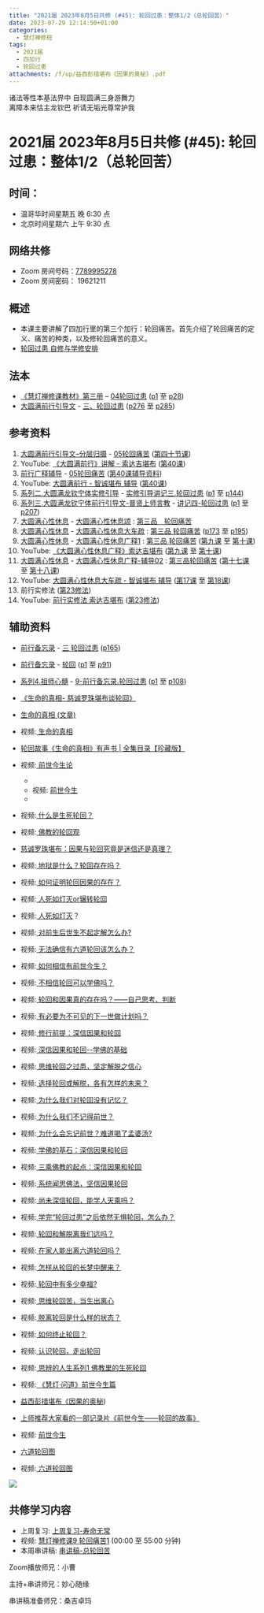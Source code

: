 ```yaml
---
title: "2021届 2023年8月5日共修 (#45): 轮回过患：整体1/2（总轮回苦）"
date: 2023-07-29 12:14:50+01:00
categories:
  - 慧灯禅修班
tags:
  - 2021届
  - 四加行
  - 轮回过患
attachments: /f/up/益西彭措堪布《因果的奥秘》.pdf
---
```

<!--StartFragment-->

诸法等性本基法界中 自现圆满三身游舞力\
离障本来怙主龙钦巴 祈请无垢光尊常护我

# 2021届 2023年8月5日共修 (#45): 轮回过患：整体1/2（总轮回苦）

<!--EndFragment-->

## 时间：

* 温哥华时间星期五 晚 6:30 点
* 北京时间星期六 上午 9:30 点

## 网络共修

* Zoom 房间号码：[7789995278](https://us02web.zoom.us/j/7789995278?pwd=VjZmbWJFY2k2K0E5RVB2cTNIQmhqUT09)
* Zoom 房间密码： 19621211

## 概述

* 本课主要讲解了四加行里的第三个加行：轮回痛苦。首先介绍了轮回痛苦的定义、痛苦的种类，以及修轮回痛苦的意义。
* [轮回过患 自修与学修安排](https://fohuifayu.com/index.php/huideng-jiangtang/chanxiuke/zen-03/8654-zen03-lhgh?title=)

## 法本

* [《慧灯禅修课教材》第三册](https://huidengchanxiu.net/books/b3) – [04轮回过患](https://huidengchanxiu.net/books/b3/3-04) ([p1](https://huidengchanxiu.net/books/b3/3-04#p1) 至 [p28](https://huidengchanxiu.net/books/b3/3-04#p28))
* [大圆满前行引导文](https://huidengchanxiu.net/books/dymqx) - [三、轮回过患](https://huidengchanxiu.net/books/dymqx/#%E4%B8%89%E8%BD%AE%E5%9B%9E%E8%BF%87%E6%82%A3) ([p276](https://huidengchanxiu.net/books/dymqx/#p276) 至 [p285](https://huidengchanxiu.net/books/dymqx/#p285))

## 参考资料

1. [大圆满前行引导文–分层归摄](https://huidengchanxiu.net/refs/qxgs/dymqx-fcgs) - [05轮回痛苦](https://huidengchanxiu.net/refs/qxgs/qxgs-05lh) ([第四十节课](https://huidengchanxiu.net/refs/qxgs/qxgs-05lh#%E7%AC%AC%E5%9B%9B%E5%8D%81%E8%8A%82%E8%AF%BE))
2. YouTube: [](https://www.youtube.com/playlist?list=PL0ERwy6s1uTeLz5leHEj-VcSWrU6TnVMW)[《大圆满前行》讲解 - 索达吉堪布](https://www.youtube.com/playlist?list=PLAEqXn671Ln66sSBYjhRRLNrAGJwgSXnU) ([](https://www.youtube.com/watch?v=c5AjLcQdP-4&list=PLAEqXn671Ln66sSBYjhRRLNrAGJwgSXnU&index=28)[第40课](https://www.youtube.com/watch?v=r6fV7ujOSj4&list=PLAEqXn671Ln66sSBYjhRRLNrAGJwgSXnU&index=40))
3. [前行广释辅导](https://huidengchanxiu.net/refs/fudao) - [05轮回痛苦](https://huidengchanxiu.net/refs/qxgs/fudao/qxgsfd-05lh) ([](https://huidengchanxiu.net/refs/qxgs/fudao/qxgsfd-05lh#%E5%89%8D%E8%A1%8C%E5%B9%BF%E9%87%8A%E7%AC%AC40%E8%AF%BE%E8%BE%85%E5%AF%BC%E8%B5%84%E6%96%99)[第40课辅导资料](https://huidengchanxiu.net/refs/qxgs/fudao/qxgsfd-05lh#%E5%89%8D%E8%A1%8C%E5%B9%BF%E9%87%8A%E7%AC%AC40%E8%AF%BE%E8%BE%85%E5%AF%BC%E8%B5%84%E6%96%99))
4. YouTube: [大圆满前行 - 智诚堪布 辅导](https://www.youtube.com/playlist?list=PL5y-PP7QihJ1FDiiv_7WsC1qogohiquEL) ([第40课](https://www.youtube.com/watch?v=4CILOpgKRBY&list=PL5y-PP7QihJ1FDiiv_7WsC1qogohiquEL&index=40))
5. [系列二.大圆满龙钦宁体实修引导](https://huidengchanxiu.net/refs/s2) - [](https://huidengchanxiu.net/refs/xmfw/s2/s2-sxyd2-smwc)[实修引导讲记三.轮回过患](https://huidengchanxiu.net/refs/xmfw/s2/s2-sxyd3-lhgh) ([p1](https://huidengchanxiu.net/refs/xmfw/s2/s2-sxyd3-lhgh#p1) 至 [p144](https://huidengchanxiu.net/refs/xmfw/s2/s2-sxyd3-lhgh#p144))
6. [系列三.大圆满龙钦宁体前行引导文-普贤上师言教](https://huidengchanxiu.net/refs/s3) - [](https://huidengchanxiu.net/refs/xmfw/s3/s3-ydw4-lhgh)[讲记四-轮回过患](https://huidengchanxiu.net/refs/xmfw/s3/s3-ydw4-lhgh) ([p1](https://huidengchanxiu.net/refs/xmfw/s3/s3-ydw4-lhgh#p1) 至 [p207](https://huidengchanxiu.net/refs/xmfw/s3/s3-ydw4-lhgh#p207))
7. [大圆满心性休息](https://huidengchanxiu.net/refs/dymxxxx) - [大圆满心性休息颂](https://huidengchanxiu.net/refs/dymxxxx/dymxxxx) : [第三品　轮回痛苦](https://huidengchanxiu.net/refs/dymxxxx/dymxxxx#%E7%AC%AC%E4%B8%89%E5%93%81%E8%BD%AE%E5%9B%9E%E7%97%9B%E8%8B%A6)
8. [大圆满心性休息](https://huidengchanxiu.net/refs/dymxxxx) - [大圆满心性休息大车疏](https://huidengchanxiu.net/refs/dymxxxx/dymxxxx-dcs) : [第三品 轮回痛苦](https://huidengchanxiu.net/refs/dymxxxx/dymxxxx-dcs/#%E7%AC%AC%E4%B8%89%E5%93%81-%E8%BD%AE%E5%9B%9E%E7%97%9B%E8%8B%A6) ([p173](https://huidengchanxiu.net/refs/dymxxxx/dymxxxx-dcs/#p173) 至 [p195](https://huidengchanxiu.net/refs/dymxxxx/dymxxxx-dcs/#p195))
9. [大圆满心性休息](https://huidengchanxiu.net/refs/dymxxxx) - [大圆满心性休息广释1](https://huidengchanxiu.net/refs/dymxxxx/dymxxxx-gs1) : [第三品 轮回痛苦](https://huidengchanxiu.net/refs/dymxxxx/dymxxxx-gs1#%E7%AC%AC%E4%B8%89%E5%93%81-%E8%BD%AE%E5%9B%9E%E7%97%9B%E8%8B%A6) ([第九课](https://huidengchanxiu.net/refs/dymxxxx/dymxxxx-gs1#%E7%AC%AC%E4%B9%9D%E8%AF%BE) 至 [第十课](https://huidengchanxiu.net/refs/dymxxxx/dymxxxx-gs1#%E7%AC%AC%E5%8D%81%E8%AF%BE))
10. YouTube: [《大圆满心性休息广释》索达吉堪布](https://www.youtube.com/playlist?list=PLAnEIprIVklebrDFUKaC67LssdOO2y87p) ([](https://www.youtube.com/watch?v=nCxMdwWUiSU&list=PLAnEIprIVklebrDFUKaC67LssdOO2y87p&index=6)[第九课](https://www.youtube.com/watch?v=TxotzPlbXHA&list=PLAnEIprIVklebrDFUKaC67LssdOO2y87p&index=9) 至 [](https://www.youtube.com/watch?v=TxotzPlbXHA&list=PLAnEIprIVklebrDFUKaC67LssdOO2y87p&index=9)[第十课](https://www.youtube.com/watch?v=MQQz3XMBrjw&list=PLAnEIprIVklebrDFUKaC67LssdOO2y87p&index=10))
11. [大圆满心性休息](https://huidengchanxiu.net/refs/dymxxxx) - [大圆满心性休息广释-辅导02](https://huidengchanxiu.net/refs/dymxxxx/fudao/fd-02) : [](https://huidengchanxiu.net/refs/dymxxxx/fudao/fd-01#%E7%AC%AC%E4%BA%8C%E5%93%81%E5%AF%BF%E5%91%BD%E6%97%A0%E5%B8%B8)[第三品轮回痛苦](https://huidengchanxiu.net/refs/dymxxxx/fudao/fd-02#%E7%AC%AC%E4%B8%89%E5%93%81%E8%BD%AE%E5%9B%9E%E7%97%9B%E8%8B%A6) ([第十七课](https://huidengchanxiu.net/refs/dymxxxx/fudao/fd-02#%E7%AC%AC%E5%8D%81%E4%B8%83%E8%AF%BE) 至 [第十八课](https://huidengchanxiu.net/refs/dymxxxx/fudao/fd-02#%E7%AC%AC%E5%8D%81%E5%85%AB%E8%AF%BE))
12. YouTube: [大圆满心性休息大车疏 - 智诚堪布 辅导](https://www.youtube.com/playlist?list=PL5y-PP7QihJ1Gh3w_hYZMkn4AWFXr_2iu) ([](https://www.youtube.com/watch?v=ZqfG-i8tdLA&list=PL5y-PP7QihJ1Gh3w_hYZMkn4AWFXr_2iu&index=10)[第17课](https://www.youtube.com/watch?v=3FroCkO_LvQ&list=PL5y-PP7QihJ1Gh3w_hYZMkn4AWFXr_2iu&index=18) 至 [第18课](https://www.youtube.com/watch?v=7w_pC8ew2rk&list=PL5y-PP7QihJ1Gh3w_hYZMkn4AWFXr_2iu&index=19))
13. 前行实修法 ([第23修法](https://mingguang.im/reading/%E5%89%8D%E8%A1%8C%E5%AE%9E%E4%BF%AE%E6%B3%95/%E7%AC%AC23%E4%BF%AE%E6%B3%95)[](https://mingguang.im/reading/%E5%89%8D%E8%A1%8C%E5%AE%9E%E4%BF%AE%E6%B3%95/%E7%AC%AC22%E4%BF%AE%E6%B3%95))
14. YouTube: [前行实修法 索达吉堪布](https://www.youtube.com/playlist?list=PLHUvfASP8Aixcv069_RtfKvYIdDNXa57C) ([第23修法](https://www.youtube.com/watch?v=_XY1__G27_c&list=PLHUvfASP8Aixcv069_RtfKvYIdDNXa57C&index=23))[](https://www.youtube.com/watch?v=4uNjPta4cbc&list=PLHUvfASP8Aixcv069_RtfKvYIdDNXa57C&index=22)

## 辅助资料

* [前行备忘录](https://huidengchanxiu.net/refs/qxbwl/) - [三 轮回过患](https://huidengchanxiu.net/refs/qxbwl/#%E4%B8%89-%E8%BD%AE%E5%9B%9E%E8%BF%87%E6%82%A3) ([p165](https://huidengchanxiu.net/refs/qxbwl/#p165))
* [前行备忘录](https://huidengchanxiu.net/refs/qxbwl/) - [轮回](https://huidengchanxiu.net/refs/qxbwl/qxxl4-03lh) ([p1](https://huidengchanxiu.net/refs/qxbwl/qxxl4-03lh#p1) 至 [p91](https://huidengchanxiu.net/refs/qxbwl/qxxl4-03lh#p91))
* [系列4.祖师心髓](https://huidengchanxiu.net/refs/s4) - [9-前行备忘录.轮回过患](https://huidengchanxiu.net/refs/xmfw/s4/s4-zsxs9-qxbwl-lhgh)  ([p1](https://huidengchanxiu.net/refs/xmfw/s4/s4-zsxs9-qxbwl-lhgh#p1) 至 [p108](https://huidengchanxiu.net/refs/xmfw/s4/s4-zsxs9-qxbwl-lhgh#p108))[](https://www.youtube.com/playlist?list=PLAEqXn671Ln66sSBYjhRRLNrAGJwgSXnU)
* [《生命的真相- 慈诚罗珠堪布谈轮回》](http://files.luminouswisdom.ca/books/%E7%94%9F%E5%91%BD%E7%9A%84%E7%9C%9F%E7%9B%B8.pdf)
* [生命的真相 (文章)](https://fohuifayu.com/index.php/huideng-zhiguang/huideng-series/shi-ce/8195-a00122?title=)
* 视频:[ 生命的真相](https://fohuifayu.com/index.php/huideng-jiangtang/rensheng-zhihui/renshengzhihui-xilie/596-l13048)
* [轮回故事《生命的真相》有声书 | 全集目录【珍藏版】](https://mp.weixin.qq.com/s?__biz=MzkwMzA0Nzg2Mg==&mid=2247506258&idx=5&sn=114353b9ccb116a0d18377e3d7c8e87d&chksm=c09ea68bf7e92f9d643d16c417071ad0ea9f959833dcc1e23295b5e7faf19f08b1c696aaa489&scene=1&subscene=10000&sessionid=1695335543&clicktime=1695337399&enterid=1695337399&ascene=56&realreporttime=1695337399470&forceh5=1&devicetype=android-30&version=28002548&nettype=talkmobile.co.uk&lang=en&exportkey=n_ChQIAhIQaPY1fSHnt%2BDuhFB2XirN6xLZAQIE97dBBAEAAAAAANOgK4XR3EIAAAAOpnltbLcz9gKNyK89dVj0%2F6w3QF7nKjCHNnK3cElG9Id3%2F6m3svaVpK%2FOwLr8gWF83vatD0PvvpxgU1ULFdUdB0ek1drFznIO2Z5tIPKBAwxQr4K3X82h63B4lux2VCrcx%2Bz1%2BdtJsqmKtpXx%2BV0tgCPM5%2FTraIFiY7CD9ktiD%2BIUbW9POLquXnvp0aAFQLZAHdsoLHBmhlxReuomxUmU6Sdm6MtHVpJY9KAvV7HgeNAFv7Xv1kgx6yVLoBSTOHl5RHQ%3D&pass_ticket=gyN5av7KBukwZjTWV0yhcVUOrmuUhDRiJcc5rgJbC7Dbu9wRsOHckhNBOkDXifTg&wx_header=3)
* 视频:[ 前世今生论](https://huidengchanxiu.net/refs/misc/qsjsl/)

  *
  * 视频: [前世今生](https://mp.weixin.qq.com/s?__biz=MzkwMzA0Nzg2Mg==&mid=2247590945&idx=7&sn=e0b5c68cc28e9474026e8b1e61aca6c6&chksm=c09f1bf8f7e892ee01ea828c20da583640b2fdec245d7306cba50ae0695406462d445094f05a&xtrack=1&scene=90&subscene=93&sessionid=1695335543&clicktime=1695337029&enterid=1695337029&ascene=56&devicetype=android-30&version=28002548&nettype=talkmobile.co.uk&lang=en&exportkey=n_ChQIAhIQhbrRMSfpW6ILSfzG55oU8RLZAQIE97dBBAEAAAAAACflA5zQ2coAAAAOpnltbLcz9gKNyK89dVj0yxCO82GdR01GsmrN87b4ahAb18n3Akoya1JGEYU7FSpsiZvZI1cpTZffMPbSOoxZWnv9DCSw5giQcrcRSwMFHaID37U0C3TEZ0l4m2AtQKRO5x0neJDPrYs0X6pgZLTVkKcVJDfKQ1SeYzU3hq953oY6bD7VDJbELW9eKB8Lc20LhpRdDPMdW0Ej1lDsGfDdbkH4E0pu4foLKbILR4VlBY3oZ%2BLxBFmxbK4f7vDksY9w6ME%3D&pass_ticket=ZaquaL%2BgcQzDc7BvbpW8WCicRbbMqsPIg0KwrHPRLRtpBS8kbJVpgEuRzkUSeWMI&wx_header=3)
  *
* 视频:[ 什么是生死轮回？](https://fohuifayu.com/index.php/shipin-jingcui/wenda-zhailu/2903-V16136-V02?title=)
* 视频:[ 佛教的轮回观](https://fohuifayu.com/index.php/shipin-jingcui/jingcai-shipin/2287-Y16015-Y04?title=)
* [慈诚罗珠堪布：因果与轮回究竟是迷信还是真理？](https://mp.weixin.qq.com/s?__biz=MzA5MjM4MjExMg==&mid=2651296858&idx=2&sn=de1e59ce0718e4129c49476af00f113b&chksm=8b9ec295bce94b833a50c04b253cb5ca8f71caa29b83cb4d70003906a9c12858e880f29b5f6e&xtrack=1&scene=90&subscene=93&sessionid=1692736054&flutter_pos=4&clicktime=1692736513&enterid=1692736513&ascene=56&fasttmpl_type=0&fasttmpl_fullversion=6823159-en_US-zip&fasttmpl_flag=0&realreporttime=1692736513376&devicetype=android-30&version=28002546&nettype=WIFI&lang=en&session_us=gh_cdaa5f979ed5&exportkey=n_ChQIAhIQi9AI8ZfilSpK6nFBnFo0qRLoAQIE97dBBAEAAAAAAMavNc9IYf8AAAAOpnltbLcz9gKNyK89dVj0LHojNdtBVYQbbeGXN46Bk81Jg7K9XH3ifHCZZtXp7cxON%2BWXBTfzhfEuQr9helKYvzYTjmWagwI61p3B3S1q7rjEwTuC8jIi6lpgjVzOJDa3Y1VAP6CstIEeNthABO0v5JDesOha6TySC%2BbnEcoJ2hLAQDO%2FdEGnJYXU3XPfVWB4n%2BTzFZKpzCnbDEhUDpmyd9Wz8PNUUvRyxB7tDJ4Ion4zIAwHasQo%2BmrtMGUv4yz1Ek6jk4ivPcfFcMleXSfKFxI%3D&pass_ticket=c3mfASPBI%2FvZZTN4cImSYOb0roSCoohHhYmTkhSzQvaJLMgpVf8QY%2B5QOrBhqwtO&wx_header=3)
* 视频:[ 地狱是什么？轮回存在吗？](https://fohuifayu.com/index.php/shipin-jingcui/jingcai-shipin/1094-Y00002?title=)
* 视频:[ 如何证明轮回因果的存在？](https://fohuifayu.com/index.php/shipin-jingcui/wenda-zhailu/2785-V16132-V01?title=)
* 视频:[ 人死如灯灭or辗转轮回](https://fohuifayu.com/index.php/shipin-jingcui/wenda-zhailu/2848-V16132-V08?title=)
* 视频:[ 人死如灯灭](https://fohuifayu.com/index.php/shipin-jingcui/jingcai-shipin/1311-Y00015)？
* 视频:[ 对前生后世生不起定解怎么办?](https://fohuifayu.com/index.php/shipin-jingcui/wenda-zhailu/2581-V16083-V18)
* 视频:[ 无法确信有六道轮回该怎么办？](https://fohuifayu.com/index.php/shipin-jingcui/wenda-zhailu/1475-V00079?title=)
* 视频:[ 如何相信有前世今生？](https://fohuifayu.com/index.php/shipin-jingcui/wenda-zhailu/8113-v21015-v03)
* 视频:[ 不相信轮回可以学佛吗？](https://fohuifayu.com/index.php/shipin-jingcui/wenda-zhailu/3610-V17088-V04?title=)
* 视频:[ 轮回和因果真的存在吗？——自己思考、判断](https://fohuifayu.com/index.php/shipin-jingcui/jingcai-shipin/3387-Y16131-Y07?title=)
* 视频:[ 有必要为不可见的下一世做计划吗？](https://fohuifayu.com/index.php/shipin-jingcui/wenda-zhailu/8732-v21010-v103)
* 视频:[ 修行前提：深信因果和轮回](https://fohuifayu.com/index.php/shipin-jingcui/jingcai-shipin/3291-Y16130-Y03?title=)
* 视频:[ 深信因果和轮回--学佛的基础](https://fohuifayu.com/index.php/shipin-jingcui/jingcai-shipin/2461-Y00143?title=)
* 视频:[ 思维轮回之过患，坚定解脱之信心](https://fohuifayu.com/index.php/shipin-jingcui/jingcai-shipin/8773-y15093-y05?title=)
* 视频:[ 选择轮回或解脱，各有怎样的未来？](https://fohuifayu.com/index.php/shipin-jingcui/wenda-zhailu/5910-V19011-V01?title=)
* 视频:[ 为什么我们对轮回没有记忆？](https://fohuifayu.com/index.php/shipin-jingcui/wenda-zhailu/5871-V19016-V02?title=)
* 视频:[ 为什么我们不记得前世？](https://fohuifayu.com/index.php/shipin-jingcui/wenda-zhailu/4405-V19003-V05?title=%E8%BD%AE%E5%9B%9E)
* 视频:[ 为什么会忘记前世？难道喝了孟婆汤?](https://fohuifayu.com/index.php/shipin-jingcui/jingcai-shipin/5622-Y17019-Y04)
* 视频:[ 学佛的基石：深信因果和轮回](https://fohuifayu.com/index.php/shipin-jingcui/jingcai-shipin/5693-Y17021-Y03?title=)
* 视频:[ 三乘佛教的起点：深信因果和轮回](https://fohuifayu.com/index.php/shipin-jingcui/jingcai-shipin/5713-Y17021-Y04?title=)
* 视频:[ 系统闻思佛法，坚信因果轮回](https://fohuifayu.com/index.php/shipin-jingcui/jingcai-shipin/3990-Y16132-Y02?title=)
* 视频:[ 尚未深信轮回，能学人天乘吗？](https://fohuifayu.com/index.php/shipin-jingcui/wenda-zhailu/5279-W19022-V02?title=)
* 视频:[ 学完“轮回过患”之后依然无惧轮回，怎么办？](https://fohuifayu.com/index.php/shipin-jingcui/wenda-zhailu/2151-W16018-V06?title=)
* 视频:[ 轮回和解脱离我们远吗？](https://fohuifayu.com/index.php/shipin-jingcui/wenda-zhailu/1609-V00326?title=)
* 视频:[ 在家人能出离六道轮回吗？](https://fohuifayu.com/index.php/shipin-jingcui/wenda-zhailu/3829-V16015-V05?title=)
* 视频:[ 怎样从轮回的长梦中醒来？](https://fohuifayu.com/index.php/shipin-jingcui/jingcai-shipin/4995-Y15095-Y04?title=)
* 视频:[ 轮回中有多少幸福?](https://fohuifayu.com/index.php/shipin-jingcui/jingcai-shipin/3683-Y13058-Y03?title=)
* 视频:[ 思维轮回苦，当生出离心](https://fohuifayu.com/index.php/shipin-jingcui/jingcai-shipin/2240-Y16015-Y07?title=)
* 视频:[ 脱离轮回是什么样的状态？](https://fohuifayu.com/index.php/shipin-jingcui/wenda-zhailu/3583-V17077-V04?title=)
* 视频:[ 如何终止轮回？](https://fohuifayu.com/index.php/shipin-jingcui/jingcai-shipin/3298-Y16123-Y14?title=)
* 视频:[ 认识轮回，走出轮回](https://fohuifayu.com/index.php/shipin-jingcui/jingcai-shipin/3075-Y16131-Y01?title=)
* 视频:[ 思辨的人生系列1 佛教里的生死轮回](https://fohuifayu.com/index.php/huideng-jiangtang/rensheng-zhihui/zhihui-xilie/2618-l17088)
* 视频:[ 《慧灯·问道》前世今生篇](https://fohuifayu.com/index.php/shipin-jingcui/huideng-wendao/disi-ji/qianshi-jinsheng-pian)
* [](https://fohuifayu.com/index.php/shipin-jingcui/huideng-wendao/disi-ji/qianshi-jinsheng-pian)[益西彭措堪布《因果的奥秘](/f/up/益西彭措堪布《因果的奥秘》.pdf))
*   [上师推荐大家看的一部记录片《前世今生——轮回的故事》](https://mp.weixin.qq.com/s?__biz=MzU1NDc1OTUyOQ==&mid=2247534146&idx=4&sn=8bdd7d1a5ac8628c5ac7303b70edb2b8&chksm=fbdca244ccab2b52a42901644e2dea35348598ed9e97bc06cca89a9145e03649d877fe3fc198&scene=1&subscene=10000&sessionid=1698667853&clicktime=1698680393&enterid=1698680393&ascene=56&fasttmpl_type=0&fasttmpl_fullversion=6917964-en_US-zip&fasttmpl_flag=0&realreporttime=1698680393926&devicetype=android-30&version=28002548&nettype=WIFI&lang=en&exportkey=n_ChQIAhIQWW%2BYELR9s%2FW%2FFasG%2FhD%2BFRLZAQIE97dBBAEAAAAAAHEPC7LNaMgAAAAOpnltbLcz9gKNyK89dVj0HDxqUFrJltAlVTVpYFFAfnzDP1iS9Af3Lkudu2LhZm1W6Ey%2Bvs5u%2FKMH0zuQh1x8oBOjW5xBKafEgAX%2F7fTp3CcOE3g%2FYZqnTo%2FxYLTTDlqyJZ%2F9V7plDQP4OFUarf1HhGSsC3PP9yFrQCLwr7TBEkiHZcFz4t1rZuYCODABDmNvAmaG5U11ghA0CP0YKCpIGQ6QIkAoIcYx6lKMkclLoqVF7CY7Nef0ZmC0VFP7%2BxjVOXI%3D&pass_ticket=KPBopArb31zlDbYB448SX9lsSlo4MmAq5IgSbrMLeNgJFlJX1%2B3SSWDtwk0DjqAd&wx_header=3)

   
* 视频: [前世今生](https://mp.weixin.qq.com/s?__biz=MzkwMzA0Nzg2Mg==&mid=2247590945&idx=7&sn=e0b5c68cc28e9474026e8b1e61aca6c6&chksm=c09f1bf8f7e892ee01ea828c20da583640b2fdec245d7306cba50ae0695406462d445094f05a&xtrack=1&scene=90&subscene=93&sessionid=1695335543&clicktime=1695337029&enterid=1695337029&ascene=56&devicetype=android-30&version=28002548&nettype=talkmobile.co.uk&lang=en&exportkey=n_ChQIAhIQhbrRMSfpW6ILSfzG55oU8RLZAQIE97dBBAEAAAAAACflA5zQ2coAAAAOpnltbLcz9gKNyK89dVj0yxCO82GdR01GsmrN87b4ahAb18n3Akoya1JGEYU7FSpsiZvZI1cpTZffMPbSOoxZWnv9DCSw5giQcrcRSwMFHaID37U0C3TEZ0l4m2AtQKRO5x0neJDPrYs0X6pgZLTVkKcVJDfKQ1SeYzU3hq953oY6bD7VDJbELW9eKB8Lc20LhpRdDPMdW0Ej1lDsGfDdbkH4E0pu4foLKbILR4VlBY3oZ%2BLxBFmxbK4f7vDksY9w6ME%3D&pass_ticket=ZaquaL%2BgcQzDc7BvbpW8WCicRbbMqsPIg0KwrHPRLRtpBS8kbJVpgEuRzkUSeWMI&wx_header=3)
* [六道轮回图](https://nianjue.org/article/59/590640.html)
* 视频:[ 六道轮回图](https://k.sina.cn/article_1645770313_v6218764901900rgzv.html)

![](/f/up/六道轮回图.jpeg)

## **共修学习内容**

* 上周复习: [上周复习-寿命无常](/f/up/上周复习-寿命无常.docx)
* 视频: [](https://fohuifayu.com/index.php/huideng-jiangtang/fofa-jianxiu/chuli-xin/670-l11033)[慧灯禅修课9 轮回痛苦1](https://fohuifayu.com/index.php/huideng-jiangtang/chanxiuke/zen-03/1103-l16006) (00:00 至 55:00 分钟)
* 本周串讲稿: [串讲稿-总轮回苦](/f/up/串讲稿-总轮回苦.doc)

Zoom播放师兄：小曹

主持+串讲师兄：妙心随缘

串讲稿准备师兄：桑吉卓玛

<!--EndFragment-->